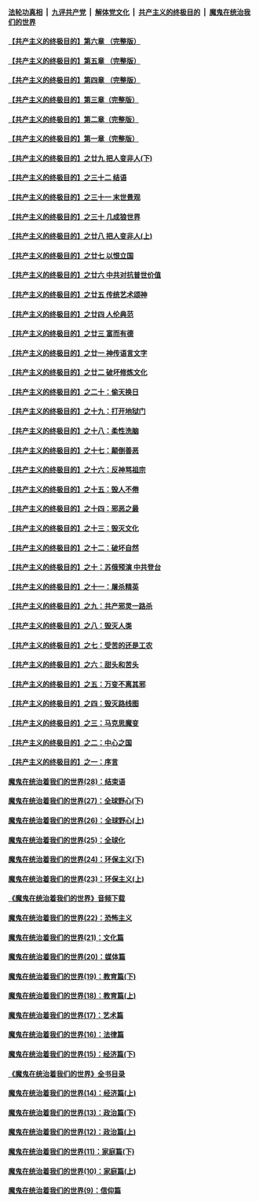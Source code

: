 ####  [法轮功真相](../../../../basic/blob/master/README.md?t=12171052) &nbsp;|&nbsp; [九评共产党](../../../../9ping.md/blob/master/README.md?t=12171052) &nbsp;|&nbsp; [解体党文化](../../../../jtdwh.md/blob/master/README.md?t=12171052)  &nbsp;|&nbsp; [共产主义的终极目的](../../../../gczydzjmd.md/blob/master/README.md?t=12171052) &nbsp;|&nbsp; [魔鬼在统治我们的世界](../../../../mgztzwmdsj.md/blob/master/README.md?t=12171052) 

#### [【共产主义的终极目的】第六章 （完整版）](../pages/nsc422/n11428913.md?t=12171052) 

#### [【共产主义的终极目的】第五章 （完整版）](../pages/nsc422/n11428912.md?t=12171052) 

#### [【共产主义的终极目的】第四章 （完整版）](../pages/nsc422/n11428907.md?t=12171052) 

#### [【共产主义的终极目的】第三章（完整版）](../pages/nsc422/n11428848.md?t=12171052) 

#### [【共产主义的终极目的】第二章（完整版）](../pages/nsc422/n11428831.md?t=12171052) 

#### [【共产主义的终极目的】第一章（完整版）](../pages/nsc422/n11417651.md?t=12171052) 

#### [【共产主义的终极目的】之廿九 把人变非人(下)](../pages/nsc422/n11344140.md?t=12171052) 

#### [【共产主义的终极目的】之三十二 结语](../pages/nsc422/n11360535.md?t=12171052) 

#### [【共产主义的终极目的】之三十一 末世景观](../pages/nsc422/n11351129.md?t=12171052) 

#### [【共产主义的终极目的】之三十 几成狼世界](../pages/nsc422/n11348280.md?t=12171052) 

#### [【共产主义的终极目的】之廿八 把人变非人(上)](../pages/nsc422/n11340492.md?t=12171052) 

#### [【共产主义的终极目的】之廿七 以恨立国](../pages/nsc422/n11336944.md?t=12171052) 

#### [【共产主义的终极目的】之廿六 中共对抗普世价值](../pages/nsc422/n11324785.md?t=12171052) 

#### [【共产主义的终极目的】之廿五 传统艺术颂神](../pages/nsc422/n11296396.md?t=12171052) 

#### [【共产主义的终极目的】之廿四 人伦典范](../pages/nsc422/n11296397.md?t=12171052) 

#### [【共产主义的终极目的】之廿三 富而有德](../pages/nsc422/n11283598.md?t=12171052) 

#### [【共产主义的终极目的】之廿一 神传语言文字](../pages/nsc422/n11263265.md?t=12171052) 

#### [【共产主义的终极目的】之廿二 破坏修炼文化](../pages/nsc422/n11245728.md?t=12171052) 

#### [【共产主义的终极目的】之二十：偷天换日](../pages/nsc422/n11238846.md?t=12171052) 

#### [【共产主义的终极目的】之十九：打开地狱门](../pages/nsc422/n11206376.md?t=12171052) 

#### [【共产主义的终极目的】之十八：柔性洗脑](../pages/nsc422/n11199994.md?t=12171052) 

#### [【共产主义的终极目的】之十七：颠倒善恶](../pages/nsc422/n11179782.md?t=12171052) 

#### [【共产主义的终极目的】之十六：反神骂祖宗](../pages/nsc422/n11166798.md?t=12171052) 

#### [【共产主义的终极目的】之十五：毁人不倦](../pages/nsc422/n11166792.md?t=12171052) 

#### [【共产主义的终极目的】之十四：邪恶之最](../pages/nsc422/n11150249.md?t=12171052) 

#### [【共产主义的终极目的】之十三：毁灭文化](../pages/nsc422/n11135227.md?t=12171052) 

#### [【共产主义的终极目的】之十二：破坏自然](../pages/nsc422/n11135214.md?t=12171052) 

#### [【共产主义的终极目的】之十：苏俄预演 中共登台](../pages/nsc422/n11118424.md?t=12171052) 

#### [【共产主义的终极目的】之十一：屠杀精英](../pages/nsc422/n11118442.md?t=12171052) 

#### [【共产主义的终极目的】之九：共产邪灵一路杀](../pages/nsc422/n11114139.md?t=12171052) 

#### [【共产主义的终极目的】之八：毁灭人类](../pages/nsc422/n11108503.md?t=12171052) 

#### [【共产主义的终极目的】之七：受苦的还是工农](../pages/nsc422/n11101809.md?t=12171052) 

#### [【共产主义的终极目的】之六：甜头和苦头](../pages/nsc422/n11096971.md?t=12171052) 

#### [【共产主义的终极目的】之五：万变不离其邪](../pages/nsc422/n11091285.md?t=12171052) 

#### [【共产主义的终极目的】之四：毁灭路线图](../pages/nsc422/n11086284.md?t=12171052) 

#### [【共产主义的终极目的】之三：马克思魔变](../pages/nsc422/n11061941.md?t=12171052) 

#### [【共产主义的终极目的】之二：中心之国](../pages/nsc422/n11047728.md?t=12171052) 

#### [【共产主义的终极目的】之一：序言](../pages/nsc422/n11086077.md?t=12171052) 

#### [魔鬼在统治着我们的世界(28)：结束语](../pages/nsc422/n10936246.md?t=12171052) 

#### [魔鬼在统治着我们的世界(27)：全球野心(下)](../pages/nsc422/n10928319.md?t=12171052) 

#### [魔鬼在统治着我们的世界(26)：全球野心(上)](../pages/nsc422/n10900318.md?t=12171052) 

#### [魔鬼在统治着我们的世界(25)：全球化](../pages/nsc422/n10788205.md?t=12171052) 

#### [魔鬼在统治着我们的世界(24)：环保主义(下)](../pages/nsc422/n10695307.md?t=12171052) 

#### [魔鬼在统治着我们的世界(23)：环保主义(上)](../pages/nsc422/n10688613.md?t=12171052) 

#### [《魔鬼在统治着我们的世界》音频下载](../pages/nsc422/n10635553.md?t=12171052) 

#### [魔鬼在统治着我们的世界(22)：恐怖主义](../pages/nsc422/n10614727.md?t=12171052) 

#### [魔鬼在统治着我们的世界(21)：文化篇](../pages/nsc422/n10597706.md?t=12171052) 

#### [魔鬼在统治着我们的世界(20)：媒体篇](../pages/nsc422/n10586579.md?t=12171052) 

#### [魔鬼在统治着我们的世界(19)：教育篇(下)](../pages/nsc422/n10564808.md?t=12171052) 

#### [魔鬼在统治着我们的世界(18)：教育篇(上)](../pages/nsc422/n10526970.md?t=12171052) 

#### [魔鬼在统治着我们的世界(17)：艺术篇](../pages/nsc422/n10499093.md?t=12171052) 

#### [魔鬼在统治着我们的世界(16)：法律篇](../pages/nsc422/n10485969.md?t=12171052) 

#### [魔鬼在统治着我们的世界(15)：经济篇(下)](../pages/nsc422/n10469975.md?t=12171052) 

#### [《魔鬼在统治着我们的世界》全书目录](../pages/nsc422/n10464261.md?t=12171052) 

#### [魔鬼在统治着我们的世界(14)：经济篇(上)](../pages/nsc422/n10457370.md?t=12171052) 

#### [魔鬼在统治着我们的世界(13)：政治篇(下)](../pages/nsc422/n10448270.md?t=12171052) 

#### [魔鬼在统治着我们的世界(12)：政治篇(上)](../pages/nsc422/n10444576.md?t=12171052) 

#### [魔鬼在统治着我们的世界(11)：家庭篇(下)](../pages/nsc422/n10440961.md?t=12171052) 

#### [魔鬼在统治着我们的世界(10)：家庭篇(上)](../pages/nsc422/n10435448.md?t=12171052) 

#### [魔鬼在统治着我们的世界(9)：信仰篇](../pages/nsc422/n10432159.md?t=12171052) 


